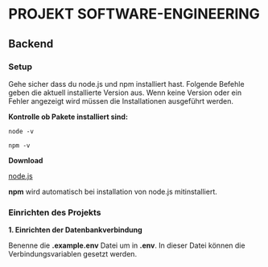 # PROJEKT SOFTWARE-ENGINEERING

## Backend

### Setup

Gehe sicher dass du node.js und npm installiert hast. Folgende Befehle geben die aktuell installierte Version aus. Wenn keine Version oder ein Fehler angezeigt wird müssen die Installationen ausgeführt werden.

**Kontrolle ob Pakete installiert sind:**

`node -v`

`npm -v`

**Download**

[node.js](https://nodejs.org)

**npm** wird automatisch bei installation von node.js mitinstalliert.

### Einrichten des Projekts

**1. Einrichten der Datenbankverbindung**

Benenne die **.example.env** Datei um in **.env**. In dieser Datei können die Verbindungsvariablen gesetzt werden.

